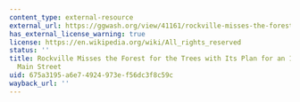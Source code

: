 ```yaml
---
content_type: external-resource
external_url: https://ggwash.org/view/41161/rockville-misses-the-forest-for-the-trees-with-its-plan-for-an-18-lane-mega-main-street
has_external_license_warning: true
license: https://en.wikipedia.org/wiki/All_rights_reserved
status: ''
title: Rockville Misses the Forest for the Trees with Its Plan for an 18-Lane Mega
  Main Street
uid: 675a3195-a6e7-4924-973e-f56dc3f8c59c
wayback_url: ''
---
```

